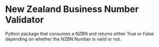 # New Zealand Business Number Validator
Python package that consumes a NZBN and returns either True or False depending on whether the NZBN Number is valid or not.
